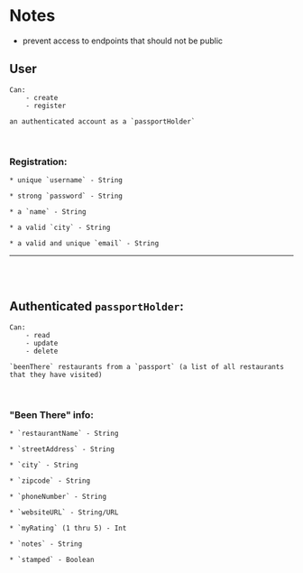 # Notes

- prevent access to endpoints that should not be public

## User

```
Can:
    - create
    - register

an authenticated account as a `passportHolder`
```

<br />

### Registration:

```
* unique `username` - String

* strong `password` - String

* a `name` - String

* a valid `city` - String

* a valid and unique `email` - String
```

<hr>
<br />
<br />

## Authenticated `passportHolder`:

```
Can:
    - read
    - update
    - delete

`beenThere` restaurants from a `passport` (a list of all restaurants that they have visited)
```

<br />

### "Been There" info:

```
* `restaurantName` - String

* `streetAddress` - String

* `city` - String

* `zipcode` - String

* `phoneNumber` - String

* `websiteURL` - String/URL

* `myRating` (1 thru 5) - Int

* `notes` - String

* `stamped` - Boolean
```
